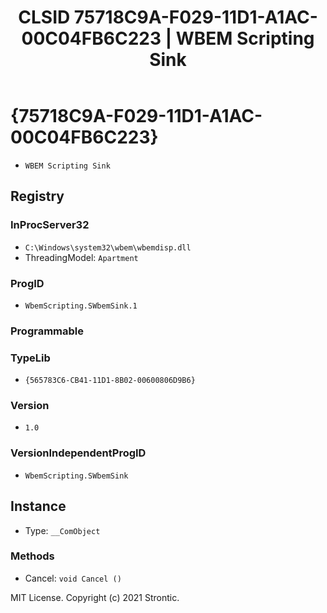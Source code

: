 ﻿---
title: "CLSID 75718C9A-F029-11D1-A1AC-00C04FB6C223 | WBEM Scripting Sink"
excerpt: What is COM-Object CLSID 75718C9A-F029-11D1-A1AC-00C04FB6C223?
---

# {75718C9A-F029-11D1-A1AC-00C04FB6C223}

* `WBEM Scripting Sink`

## Registry


### InProcServer32

* `C:\Windows\system32\wbem\wbemdisp.dll`
* ThreadingModel: `Apartment`

### ProgID

* `WbemScripting.SWbemSink.1`

### Programmable


### TypeLib

* `{565783C6-CB41-11D1-8B02-00600806D9B6}`

### Version

* `1.0`

### VersionIndependentProgID

* `WbemScripting.SWbemSink`

## Instance

* Type: `__ComObject`

### Methods

* Cancel: `void Cancel ()`

MIT License. Copyright (c) 2021 Strontic.


